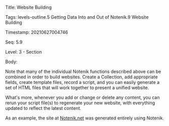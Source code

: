 Title:  Website Building

Tags:   levels-outline.5 Getting Data Into and Out of Notenik.9 Website Building

Timestamp: 20210627004746

Seq:    5.9

Level:  3 - Section

Body: 

Note that many of the individual Notenik functions described above can be combined in order to build websites. Create a Collection, add appropriate fields, create template files, record a script, and you can easily generate a set of HTML files that will work together to present a unified website. 

What's more, whenever you add or change or delete any content, you can rerun your script file(s) to regenerate your new website, with everything updated to reflect the latest content. 

As an example, the site at [Notenik.net](https://notenik.net) was generated entirely using Notenik.
